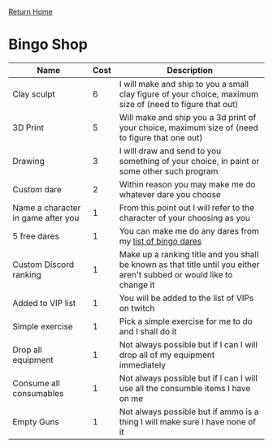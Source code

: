 [Return Home](index.md)

# Bingo Shop  


Name | Cost | Description
------------ | ------------- | -------------
Clay sculpt | 6 |	I will make and ship to you a small clay figure of your choice, maximum size of (need to figure that out) 
3D Print | 5 | Will make and ship you a 3d print of your choice, maximum size of (need to figure that one out) 
Drawing | 3 |	I will draw and send to you something of your choice, in paint or some other such program 
Custom dare | 2 | Within reason you may make me do whatever dare you choose 
Name a character in game after you | 1| From this point out I will refer to the character of your choosing as you 
5 free dares|	1 |	You can make me do any dares from my [list of bingo dares](bingodarelist.md) 
Custom Discord ranking | 1 | Make up a ranking title and you shall be known as that title until you either aren't subbed or would like to change it 
Added to VIP list | 1 |	You will be added to the list of VIPs on twitch 
Simple exercise | 1	| Pick a simple exercise for me to do and I shall do it 
Drop all equipment | 1 | Not always possible but if I can I will drop all of my equipment immediately 
Consume all consumables |	1	| Not always possible but if I can I will use all the consumble items I have on me 
Empty Guns | 1	| Not always possible but if ammo is a thing I will make sure I have none of it 
